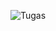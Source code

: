 ![Tugas](https://user-images.githubusercontent.com/54404794/97426446-11aeb700-1946-11eb-929f-efac197b370f.PNG)

